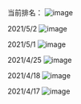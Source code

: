 当前排名：
![image](https://user-images.githubusercontent.com/26736402/117334685-e2689c00-aecc-11eb-81ab-96a2698f27ad.png)


2021/5/2
![image](https://user-images.githubusercontent.com/26736402/116959930-9dc4e100-acd1-11eb-9447-bcfd8ac2e69a.png)

2021/5/1
![image](https://user-images.githubusercontent.com/26736402/116959913-8f76c500-acd1-11eb-8d0c-b54b6a2483bb.png)

2021/4/25
![image](https://user-images.githubusercontent.com/26736402/116959877-79690480-acd1-11eb-9491-7ea85b1ed61a.png)

2021/4/18
![image](https://user-images.githubusercontent.com/26736402/116959838-66eecb00-acd1-11eb-934b-c567317bcdce.png)

2021/4/17
![image](https://user-images.githubusercontent.com/26736402/116959798-52123780-acd1-11eb-9c4d-7209aa1e58d5.png)
